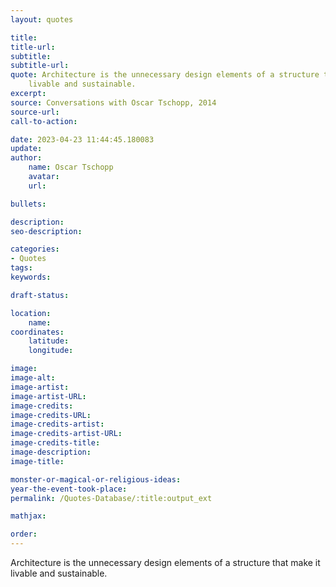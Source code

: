```yaml
---
layout: quotes

title:
title-url:
subtitle:
subtitle-url:
quote: Architecture is the unnecessary design elements of a structure that make it
    livable and sustainable.
excerpt:
source: Conversations with Oscar Tschopp, 2014
source-url:
call-to-action:

date: 2023-04-23 11:44:45.180083
update:
author:
    name: Oscar Tschopp
    avatar:
    url:

bullets:

description:
seo-description:

categories:
- Quotes
tags:
keywords:

draft-status:

location:
    name:
coordinates:
    latitude:
    longitude:

image:
image-alt:
image-artist:
image-artist-URL:
image-credits:
image-credits-URL:
image-credits-artist:
image-credits-artist-URL:
image-credits-title:
image-description:
image-title:

monster-or-magical-or-religious-ideas:
year-the-event-took-place:
permalink: /Quotes-Database/:title:output_ext

mathjax:

order:
---
```

Architecture is the unnecessary design elements of a structure that make it livable and sustainable.